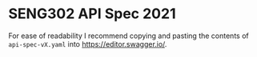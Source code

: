 # SENG302 API Spec 2021

For ease of readability I recommend copying and pasting the contents of `api-spec-vX.yaml` into https://editor.swagger.io/.